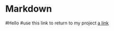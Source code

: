 # Markdown
#Hello
#use this link to return to my project
[a link](https://github.com/Tkerr556/Markdown/blob/master/Project2.md)

